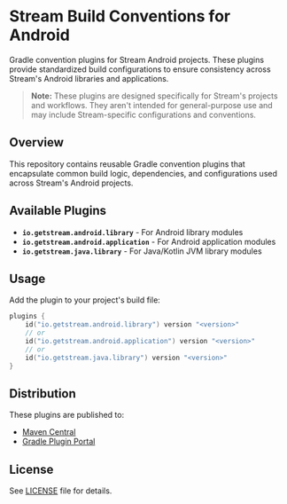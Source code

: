 # Stream Build Conventions for Android

Gradle convention plugins for Stream Android projects. These plugins provide standardized build
configurations to ensure consistency across Stream's Android libraries and applications.

> **Note:** These plugins are designed specifically for Stream's projects and workflows. They aren't
> intended for general-purpose use and may include Stream-specific configurations and conventions.

## Overview

This repository contains reusable Gradle convention plugins that encapsulate common build logic,
dependencies, and configurations used across Stream's Android projects.

## Available Plugins

- **`io.getstream.android.library`** - For Android library modules
- **`io.getstream.android.application`** - For Android application modules
- **`io.getstream.java.library`** - For Java/Kotlin JVM library modules

## Usage

Add the plugin to your project's build file:

```kotlin
plugins {
    id("io.getstream.android.library") version "<version>"
    // or
    id("io.getstream.android.application") version "<version>"
    // or
    id("io.getstream.java.library") version "<version>"
}
```

## Distribution

These plugins are published to:

- [Maven Central](https://central.sonatype.com/)
- [Gradle Plugin Portal](https://plugins.gradle.org/)

## License

See [LICENSE](LICENSE) file for details.
